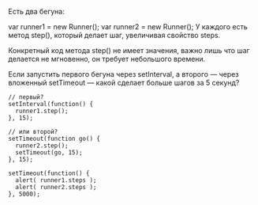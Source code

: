 Есть два бегуна:

var runner1 = new Runner(); var runner2 = new Runner(); У каждого есть метод step(), который делает шаг, увеличивая свойство steps.

Конкретный код метода step() не имеет значения, важно лишь что шаг делается не мгновенно, он требует небольшого времени.

Если запустить первого бегуна через setInterval, а второго — через вложенный setTimeout — какой сделает больше шагов за 5 секунд?

```
// первый?
setInterval(function() {
  runner1.step();
}, 15);

// или второй?
setTimeout(function go() {
  runner2.step();
  setTimeout(go, 15);
}, 15);

setTimeout(function() {
  alert( runner1.steps );
  alert( runner2.steps );
}, 5000);
```
